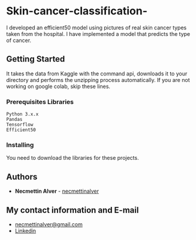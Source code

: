 # Skin-cancer-classification-
I developed an efficient50 model using pictures of real skin cancer types taken from the hospital. I have implemented a model that predicts the type of cancer.

## Getting Started
It takes the data from Kaggle with the command api, downloads it to your directory and performs the unzipping process automatically. If you are not working on google colab, skip these lines.

### Prerequisites Libraries
```
Python 3.x.x
Pandas
Tensorflow
Efficient50
```
### Installing
You need to download the libraries for these projects.

## Authors
* **Necmettin Alver** - [necmettinalver](https://github.com/necmettinalver)

## My contact information and E-mail
* necmettinalver@gmail.com
* [Linkedin](https://www.linkedin.com/in/necmettin-alver-513949202/)

